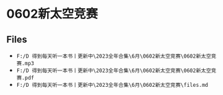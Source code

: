 # 0602新太空竞赛

## Files

- `F:/D 得到每天听一本书丨更新中\2023全年合集\6月\0602新太空竞赛\0602新太空竞赛.mp3`
- `F:/D 得到每天听一本书丨更新中\2023全年合集\6月\0602新太空竞赛\0602新太空竞赛.pdf`
- `F:/D 得到每天听一本书丨更新中\2023全年合集\6月\0602新太空竞赛\files.md`
